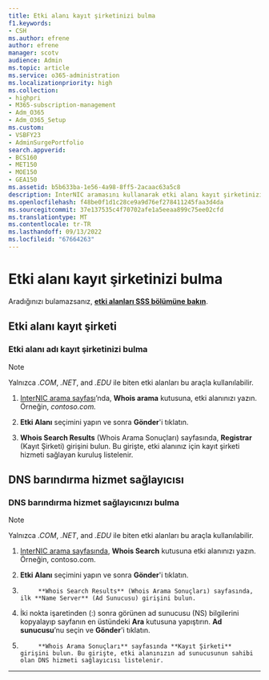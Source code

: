 ```yaml
---
title: Etki alanı kayıt şirketinizi bulma
f1.keywords:
- CSH
ms.author: efrene
author: efrene
manager: scotv
audience: Admin
ms.topic: article
ms.service: o365-administration
ms.localizationpriority: high
ms.collection:
- highpri
- M365-subscription-management
- Adm_O365
- Adm_O365_Setup
ms.custom:
- VSBFY23
- AdminSurgePortfolio
search.appverid:
- BCS160
- MET150
- MOE150
- GEA150
ms.assetid: b5b633ba-1e56-4a98-8ff5-2acaac63a5c8
description: InterNIC aramasını kullanarak etki alanı kayıt şirketinizi ve DNS barındırma sağlayıcınızı bulmayı öğrenin.
ms.openlocfilehash: f48be0f1d1c28ce9a9d76ef278411245faa3d4da
ms.sourcegitcommit: 37e137535c4f70702afe1a5eeaa899c75ee02cfd
ms.translationtype: MT
ms.contentlocale: tr-TR
ms.lasthandoff: 09/13/2022
ms.locfileid: "67664263"
---
```

# <a name="find-your-domain-registrar"></a>Etki alanı kayıt şirketinizi bulma

 Aradığınızı bulamazsanız, **[etki alanları SSS bölümüne bakın](../setup/domains-faq.yml)**.

## <a name="domain-registrar"></a>Etki alanı kayıt şirketi

### <a name="find-your-domain-name-registrar"></a>Etki alanı adı kayıt şirketinizi bulma

> [!NOTE]
> Yalnızca *.COM*, *.NET*, and *.EDU* ile biten etki alanları bu araçla kullanılabilir.

1. [InterNIC arama sayfası](https://go.microsoft.com/fwlink/p/?LinkId=402770)’nda, **Whois arama** kutusuna, etki alanınızı yazın. Örneğin,  *contoso.com.*

2. **Etki Alanı** seçimini yapın ve sonra **Gönder**'i tıklatın.

3. **Whois Search Results** (Whois Arama Sonuçları) sayfasında, **Registrar** (Kayıt Şirketi) girişini bulun. Bu girişte, etki alanınız için kayıt şirketi hizmeti sağlayan kuruluş listelenir.

## <a name="dns-hosting-provider"></a>DNS barındırma hizmet sağlayıcısı

### <a name="find-your-dns-hosting-provider"></a>DNS barındırma hizmet sağlayıcınızı bulma

> [!NOTE]
> Yalnızca *.COM*, *.NET*, and *.EDU* ile biten etki alanları bu araçla kullanılabilir.

1. [InterNIC arama sayfasında](https://go.microsoft.com/fwlink/p/?LinkId=402770), **Whois Search** kutusuna etki alanınızı yazın. Örneğin, contoso.com.

2. **Etki Alanı** seçimini yapın ve sonra **Gönder**'i tıklatın.

3. 
            **Whois Search Results** (Whois Arama Sonuçları) sayfasında, ilk **Name Server** (Ad Sunucusu) girişini bulun.

4. İki nokta işaretinden (:) sonra görünen ad sunucusu (NS) bilgilerini kopyalayıp sayfanın en üstündeki **Ara** kutusuna yapıştırın. **Ad sunucusu**’nu seçin ve **Gönder**'i tıklatın.

5. 
            **Whois Arama Sonuçları** sayfasında **Kayıt Şirketi** girişini bulun. Bu girişte, etki alanınızın ad sunucusunun sahibi olan DNS hizmeti sağlayıcısı listelenir.

---

